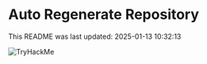 # Auto Regenerate Repository

This README was last updated: 2025-01-13 10:32:13

 ![TryHackMe](https://tryhackme.com/badge/533634)